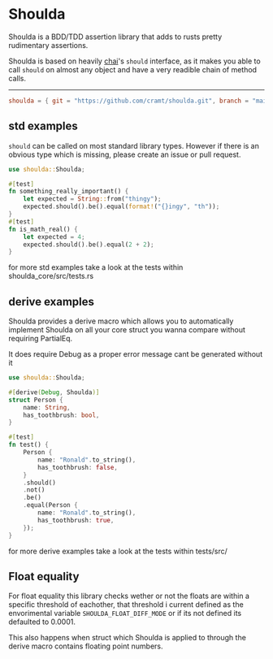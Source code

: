 # Shoulda
Shoulda is a BDD/TDD assertion library that adds to rusts pretty rudimentary assertions.

Shoulda is based on heavily [chai](https://www.chaijs.com/)'s `should` interface, as it makes you able to call `should` on almost any object and have a very readible chain of method calls.

---
```toml
shoulda = { git = "https://github.com/cramt/shoulda.git", branch = "main"}
```

## std examples
`should` can be called on most standard library types. However if there is an obvious type which is missing, please create an issue or pull request.
```rust
use shoulda::Shoulda;

#[test]
fn something_really_important() {
    let expected = String::from("thingy");
    expected.should().be().equal(format!("{}ingy", "th"));
}
#[test]
fn is_math_real() {
    let expected = 4;
    expected.should().be().equal(2 + 2);
}
```

for more std examples take a look at the tests within shoulda_core/src/tests.rs

## derive examples
Shoulda provides a derive macro which allows you to automatically implement Shoulda on all your core struct you wanna compare without requiring PartialEq.

It does require Debug as a proper error message cant be generated without it
```rust 
use shoulda::Shoulda;

#[derive(Debug, Shoulda)]
struct Person {
    name: String,
    has_toothbrush: bool,
}

#[test]
fn test() {
    Person {
        name: "Ronald".to_string(),
        has_toothbrush: false,
    }
    .should()
    .not()
    .be()
    .equal(Person {
        name: "Ronald".to_string(),
        has_toothbrush: true,
    });
}
```

for more derive examples take a look at the tests within tests/src/

## Float equality
For float equality this library checks wether or not the floats are within a specific threshold of eachother, that threshold i current defined as the envorimental variable `SHOULDA_FLOAT_DIFF_MODE` or if its not defined its defaulted to 0.0001.

This also happens when struct which Shoulda is applied to through the derive macro contains floating point numbers.